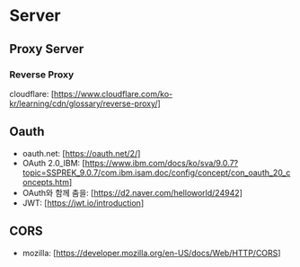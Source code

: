 # Server

## Proxy Server
### Reverse Proxy
cloudflare: [https://www.cloudflare.com/ko-kr/learning/cdn/glossary/reverse-proxy/]

## Oauth

* oauth.net: [https://oauth.net/2/]
* OAuth 2.0_IBM: [https://www.ibm.com/docs/ko/sva/9.0.7?topic=SSPREK_9.0.7/com.ibm.isam.doc/config/concept/con_oauth_20_concepts.htm]
* OAuth와 함께 춤을: [https://d2.naver.com/helloworld/24942]
* JWT: [https://jwt.io/introduction]

## CORS
* mozilla: [https://developer.mozilla.org/en-US/docs/Web/HTTP/CORS]